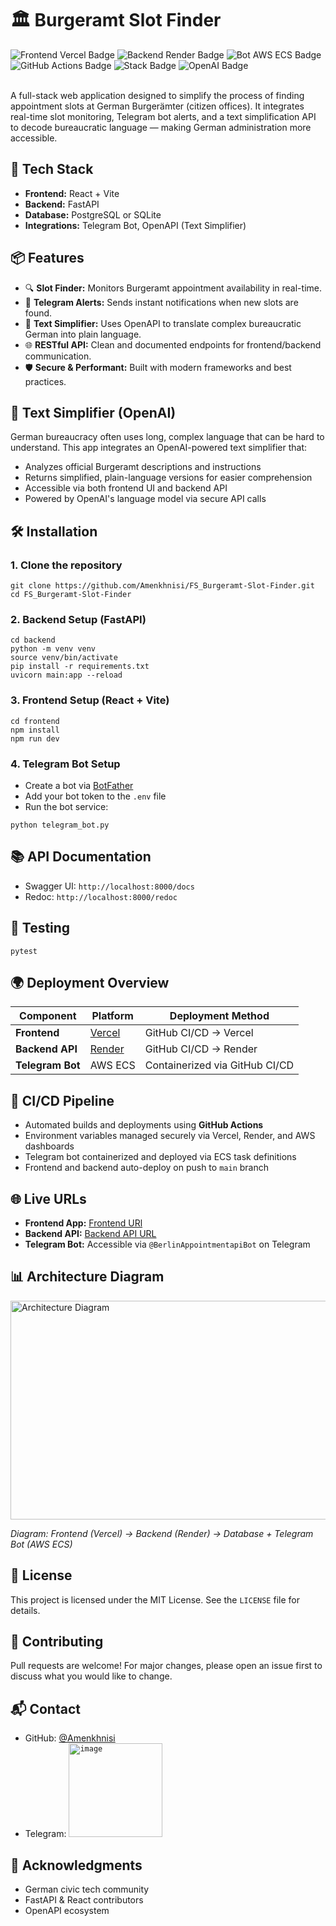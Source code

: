 <!DOCTYPE html>
<html lang="en">

<body>

  <h1>🏛️ Burgeramt Slot Finder</h1>


  <div class="badges">
    <img src="https://img.shields.io/badge/Frontend-Vercel-blue?logo=vercel" alt="Frontend Vercel Badge" />
    <img src="https://img.shields.io/badge/Backend-Render-green?logo=render" alt="Backend Render Badge" />
    <img src="https://img.shields.io/badge/Bot-AWS_ECS-orange?logo=amazon-aws" alt="Bot AWS ECS Badge" />
    <img src="https://img.shields.io/badge/CI/CD-GitHub_Actions-black?logo=github-actions" alt="GitHub Actions Badge" />
    <img src="https://img.shields.io/badge/Stack-FastAPI_+_React_+_Vite-purple?logo=fastapi" alt="Stack Badge" />
        <img src="https://img.shields.io/badge/Text_Simplifier-OpenAI-8A2BE2?logo=openai" alt="OpenAI Badge" />
  </div>
  <br/>
  <p>A full-stack web application designed to simplify the process of finding appointment slots at German Burgerämter (citizen offices). It integrates real-time slot monitoring, Telegram bot alerts, and a text simplification API to decode bureaucratic language — making German administration more accessible.</p>

  <h2>🚀 Tech Stack</h2>
  <ul>
    <li><strong>Frontend:</strong> React + Vite</li>
    <li><strong>Backend:</strong> FastAPI</li>
    <li><strong>Database:</strong> PostgreSQL or SQLite</li>
    <li><strong>Integrations:</strong> Telegram Bot, OpenAPI (Text Simplifier)</li>
  </ul>

  <h2>📦 Features</h2>
  <ul>
    <li>🔍 <strong>Slot Finder:</strong> Monitors Burgeramt appointment availability in real-time.</li>
    <li>📲 <strong>Telegram Alerts:</strong> Sends instant notifications when new slots are found.</li>
    <li>🧠 <strong>Text Simplifier:</strong> Uses OpenAPI to translate complex bureaucratic German into plain language.</li>
    <li>🌐 <strong>RESTful API:</strong> Clean and documented endpoints for frontend/backend communication.</li>
    <li>🛡️ <strong>Secure & Performant:</strong> Built with modern frameworks and best practices.</li>
  </ul>

  <h2>🧠 Text Simplifier (OpenAI)</h2>
  <p>German bureaucracy often uses long, complex language that can be hard to understand. This app integrates an OpenAI-powered text simplifier that:</p>
  <ul>
    <li>Analyzes official Burgeramt descriptions and instructions</li>
    <li>Returns simplified, plain-language versions for easier comprehension</li>
    <li>Accessible via both frontend UI and backend API</li>
    <li>Powered by OpenAI's language model via secure API calls</li>
  </ul>

  <h2>🛠️ Installation</h2>
  <h3>1. Clone the repository</h3>
  <pre><code>git clone https://github.com/Amenkhnisi/FS_Burgeramt-Slot-Finder.git
cd FS_Burgeramt-Slot-Finder</code></pre>

  <h3>2. Backend Setup (FastAPI)</h3>
  <pre><code>cd backend
python -m venv venv
source venv/bin/activate
pip install -r requirements.txt
uvicorn main:app --reload</code></pre>

  <h3>3. Frontend Setup (React + Vite)</h3>
  <pre><code>cd frontend
npm install
npm run dev</code></pre>

  <h3>4. Telegram Bot Setup</h3>
  <ul>
    <li>Create a bot via <a href="https://t.me/BotFather" target="_blank">BotFather</a></li>
    <li>Add your bot token to the <code>.env</code> file</li>
    <li>Run the bot service:</li>
  </ul>
  <pre><code>python telegram_bot.py</code></pre>

  <h2>📚 API Documentation</h2>
  <ul>
    <li>Swagger UI: <code>http://localhost:8000/docs</code></li>
    <li>Redoc: <code>http://localhost:8000/redoc</code></li>
  </ul>

  <h2>🧪 Testing</h2>
  <pre><code>pytest</code></pre>

  <h2>🌍 Deployment Overview</h2>
  <table>
    <thead>
      <tr>
        <th>Component</th>
        <th>Platform</th>
        <th>Deployment Method</th>
      </tr>
    </thead>
    <tbody>
      <tr>
        <td><strong>Frontend</strong></td>
        <td><a href="https://vercel.com" target="_blank">Vercel</a></td>
        <td>GitHub CI/CD → Vercel</td>
      </tr>
      <tr>
        <td><strong>Backend API</strong></td>
        <td><a href="https://render.com" target="_blank">Render</a></td>
        <td>GitHub CI/CD → Render</td>
      </tr>
      <tr>
        <td><strong>Telegram Bot</strong></td>
        <td>AWS ECS</td>
        <td>Containerized via GitHub CI/CD</td>
      </tr>
    </tbody>
  </table>

  <h2>🔄 CI/CD Pipeline</h2>
  <ul>
    <li>Automated builds and deployments using <strong>GitHub Actions</strong></li>
    <li>Environment variables managed securely via Vercel, Render, and AWS dashboards</li>
    <li>Telegram bot containerized and deployed via ECS task definitions</li>
    <li>Frontend and backend auto-deploy on push to <code>main</code> branch</li>
  </ul>

  <h2>🌐 Live URLs</h2>
  <ul>
    <li><strong>Frontend App:</strong> <a href="https://fs-burgeramt-slot-finder.vercel.app" target="_blank">Frontend URl</a></li>
    <li><strong>Backend API:</strong> <a href="https://fs-burgeramt-slot-finder.onrender.com/docs" target="_blank">Backend API URL</a></li>
    <li><strong>Telegram Bot:</strong> Accessible via <code>@BerlinAppointmentapiBot</code> on Telegram</li>
  </ul>

  <h2>📊 Architecture Diagram</h2>
  <div class="diagram">
    <img width="600" height="350"  src="https://copilot.microsoft.com/th/id/BCO.db0e21e7-25c9-4df9-a44b-69ca2f568bd5.png" alt="Architecture Diagram" />
    <p><em>Diagram: Frontend (Vercel) → Backend (Render) → Database + Telegram Bot (AWS ECS)</em></p>
  </div>

  <h2>📄 License</h2>
  <p>This project is licensed under the MIT License. See the <code>LICENSE</code> file for details.</p>

  <h2>🤝 Contributing</h2>
  <p>Pull requests are welcome! For major changes, please open an issue first to discuss what you would like to change.</p>

  <h2>📬 Contact</h2>
  <ul>
    <li>GitHub: <a href="https://github.com/Amenkhnisi" target="_blank">@Amenkhnisi</a></li>
    <li>Telegram: <code><img width="150" height="150" alt="image" src="https://github.com/user-attachments/assets/1dd5d0a3-470a-488a-8c6f-af162f54ef08" />
</code></li>
  </ul>

  <h2>🌟 Acknowledgments</h2>
  <ul>
    <li>German civic tech community</li>
    <li>FastAPI & React contributors</li>
    <li>OpenAPI ecosystem</li>
  </ul>

